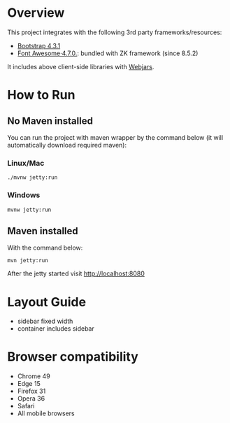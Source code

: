 # Overview

This project integrates with the following 3rd party frameworks/resources:
* [Bootstrap 4.3.1](https://getbootstrap.com/)
* [Font Awesome·4.7.0.](https://fontawesome.com/v4.7.0/icons/): bundled with ZK framework (since 8.5.2)

It includes above client-side libraries with [Webjars](https://www.webjars.org/).


# How to Run
## No Maven installed
You can run the project with maven wrapper by the command below (it will automatically download required maven):

### Linux/Mac
`./mvnw jetty:run`
### Windows
`mvnw jetty:run`

## Maven installed
With the command below:

`mvn jetty:run`

After the jetty started
visit [http://localhost:8080](http://localhost:8080)

# Layout Guide

* sidebar fixed width
* container includes sidebar

# Browser compatibility
* Chrome 49
* Edge 15
* Firefox 31
* Opera 36
* Safari
* All mobile browsers